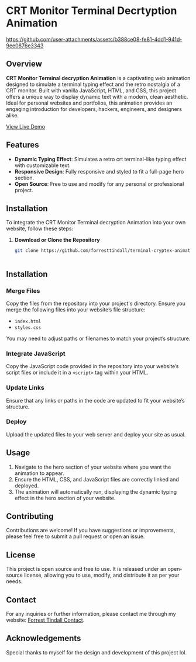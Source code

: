 # CRT Monitor Terminal Decrtyption Animation

https://github.com/user-attachments/assets/b388ce08-fe81-4dd1-941d-9ee0876e3343

## Overview

**CRT Monitor Terminal decryption Animation** is a captivating web animation designed to simulate a terminal typing effect and the retro nostalgia of a CRT monitor. Built with vanilla JavaScript, HTML, and CSS, this project offers a unique way to display dynamic text with a modern, clean aesthetic. Ideal for personal websites and portfolios, this animation provides an engaging introduction for developers, hackers, engineers, and designers alike.

[View Live Demo](https://forresttindall.github.io/CRT-Monitor-Terminal-Cryptex-Animation/)

## Features

- **Dynamic Typing Effect**: Simulates a retro crt terminal-like typing effect with customizable text.
- **Responsive Design**: Fully responsive and styled to fit a full-page hero section.
- **Open Source**: Free to use and modify for any personal or professional project.

## Installation

To integrate the CRT Monitor Terminal decryption Animation into your own website, follow these steps:

1. **Download or Clone the Repository**

   ```bash
   git clone https://github.com/forresttindall/terminal-cryptex-animation.git


   
## Installation

### Merge Files

Copy the files from the repository into your project's directory. Ensure you merge the following files into your website’s file structure:

- `index.html`
- `styles.css`

You may need to adjust paths or filenames to match your project’s structure.

### Integrate JavaScript

Copy the JavaScript code provided in the repository into your website’s script files or include it in a `<script>` tag within your HTML.

### Update Links

Ensure that any links or paths in the code are updated to fit your website’s structure.

### Deploy

Upload the updated files to your web server and deploy your site as usual.

## Usage

1. Navigate to the hero section of your website where you want the animation to appear.
2. Ensure the HTML, CSS, and JavaScript files are correctly linked and deployed.
3. The animation will automatically run, displaying the dynamic typing effect in the hero section of your website.

## Contributing

Contributions are welcome! If you have suggestions or improvements, please feel free to submit a pull request or open an issue.

## License

This project is open source and free to use. It is released under an open-source license, allowing you to use, modify, and distribute it as per your needs.

## Contact

For any inquiries or further information, please contact me through my website: [Forrest Tindall Contact](https://www.forresttindall.com/index.html#contact).

## Acknowledgements

Special thanks to myself for the design and development of this project lol.
